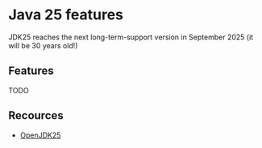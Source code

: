 # Java 25 features
JDK25 reaches the next long-term-support version in September 2025 (it will be 30 years old!)

## Features
TODO

## Recources
* [OpenJDK25](https://openjdk.org/projects/jdk/25)
